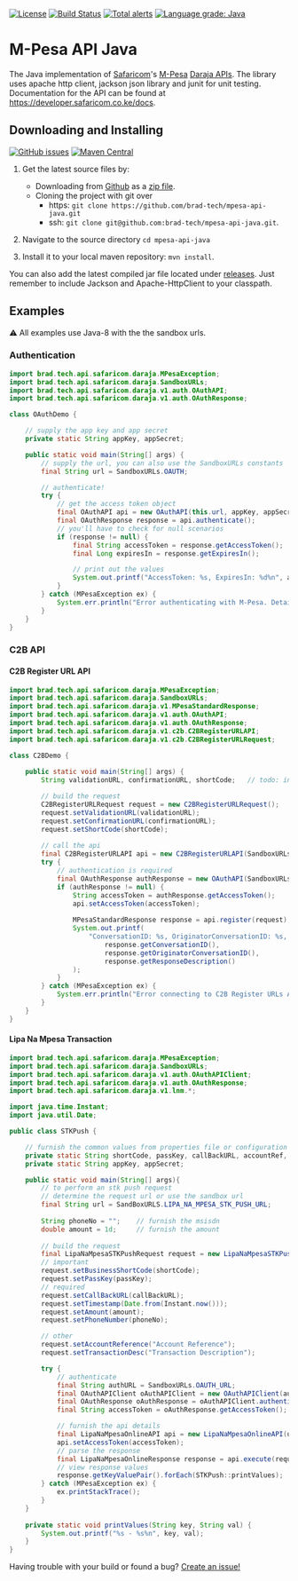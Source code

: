 [![License](https://img.shields.io/badge/License-Apache%202.0-blue.svg)](https://opensource.org/licenses/Apache-2.0)
[![Build Status](https://travis-ci.com/brad-tech/mpesa-api-java.svg?branch=master)](https://travis-ci.com/brad-tech/mpesa-api-java)
[![Total alerts](https://img.shields.io/lgtm/alerts/g/brad-tech/mpesa-api-java.svg?logo=lgtm&logoWidth=18)](https://lgtm.com/projects/g/brad-tech/mpesa-api-java/alerts/)
[![Language grade: Java](https://img.shields.io/lgtm/grade/java/g/brad-tech/mpesa-api-java.svg?logo=lgtm&logoWidth=18)](https://lgtm.com/projects/g/brad-tech/mpesa-api-java/context:java)

# M-Pesa API Java
The Java implementation of [Safaricom](https://www.safaricom.co.ke)'s [M-Pesa](https://www.safaricom.co.ke/personal/m-pesa) [Daraja APIs](https://developer.safaricom.co.ke/). The library uses apache http client, jackson json library and 
junit for unit testing. Documentation for the API can be found at https://developer.safaricom.co.ke/docs.

## Downloading and Installing
[![GitHub issues](https://img.shields.io/github/release/brad-tech/mpesa-api-java.svg)](https://github.com/brad-tech/mpesa-api-java/releases/latest)
[![Maven Central](https://img.shields.io/maven-central/v/brad.tech/mpesa-api-java.svg)](http://mvnrepository.com/artifact/brad.tech/mpesa-api-java)
1. Get the latest source files by:
   - Downloading from [Github](https://github.com/brad-tech/mpesa-api-java) as a [zip file](https://github.com/brad-tech/mpesa-api-java/archive/master.zip).
   - Cloning the project with git over 
     * https: `git clone https://github.com/brad-tech/mpesa-api-java.git`
     * ssh: `git clone git@github.com:brad-tech/mpesa-api-java.git`.
  
2. Navigate to the source directory `cd mpesa-api-java`
3. Install it to your local maven repository: `mvn install`.

You can also add the latest compiled jar file located under [releases](https://github.com/brad-tech/mpesa-api-java/releases/download/v1.0/mpesa-api-java-1.0-SNAPSHOT.jar).
Just remember to include Jackson and Apache-HttpClient to your classpath.

## Examples
:warning: All examples use Java-8 with the the sandbox urls.

### Authentication
```java
import brad.tech.api.safaricom.daraja.MPesaException;
import brad.tech.api.safaricom.daraja.SandboxURLs;
import brad.tech.api.safaricom.daraja.v1.auth.OAuthAPI;
import brad.tech.api.safaricom.daraja.v1.auth.OAuthResponse;

class OAuthDemo {

    // supply the app key and app secret
    private static String appKey, appSecret;

    public static void main(String[] args) {
        // supply the url, you can also use the SandboxURLs constants
        final String url = SandboxURLs.OAUTH;

        // authenticate!  
        try {
            // get the access token object
            final OAuthAPI api = new OAuthAPI(this.url, appKey, appSecret);
            final OAuthResponse response = api.authenticate();
            // you'll have to check for null scenarios
            if (response != null) {
                final String accessToken = response.getAccessToken();
                final Long expiresIn = response.getExpiresIn();

                // print out the values
                System.out.printf("AccessToken: %s, ExpiresIn: %d%n", accessToken, expiresIn);
            }
        } catch (MPesaException ex) {
            System.err.println("Error authenticating with M-Pesa. Details: " + ex.getMessage());
        }
    }
}

```

### C2B API
#### C2B Register URL API
```java
import brad.tech.api.safaricom.daraja.MPesaException;
import brad.tech.api.safaricom.daraja.SandboxURLs;
import brad.tech.api.safaricom.daraja.v1.MPesaStandardResponse;
import brad.tech.api.safaricom.daraja.v1.auth.OAuthAPI;
import brad.tech.api.safaricom.daraja.v1.auth.OAuthResponse;
import brad.tech.api.safaricom.daraja.v1.c2b.C2BRegisterURLAPI;
import brad.tech.api.safaricom.daraja.v1.c2b.C2BRegisterURLRequest;

class C2BDemo {
 
    public static void main(String[] args) {
        String validationURL, confirmationURL, shortCode;   // todo: initialize

        // build the request
        C2BRegisterURLRequest request = new C2BRegisterURLRequest();
        request.setValidationURL(validationURL);
        request.setConfirmationURL(confirmationURL);
        request.setShortCode(shortCode);
        
        // call the api
        final C2BRegisterURLAPI api = new C2BRegisterURLAPI(SandboxURLs.C2B_REGISTER_URL_API);
        try {
            // authentication is required
            final OAuthResponse authResponse = new OAuthAPI(SandboxURLs.OAUTH).authenticate();
            if (authResponse != null) {
                String accessToken = authResponse.getAccessToken();
                api.setAccessToken(accessToken);
                
                MPesaStandardResponse response = api.register(request);
                System.out.printf(
                    "ConversationID: %s, OriginatorConversationID: %s, ResponseDescription: %s %n",
                        response.getConversationID(),
                        response.getOriginatorConversationID(),
                        response.getResponseDescription()
                );
            }
        } catch (MPesaException ex) {
            System.err.println("Error connecting to C2B Register URLs API Service. Details: " + ex.getMessage());
        }
    }
}

```

#### Lipa Na Mpesa Transaction
```java
import brad.tech.api.safaricom.daraja.MPesaException;
import brad.tech.api.safaricom.daraja.SandboxURLs;
import brad.tech.api.safaricom.daraja.v1.auth.OAuthAPIClient;
import brad.tech.api.safaricom.daraja.v1.auth.OAuthResponse;
import brad.tech.api.safaricom.daraja.v1.lnm.*;

import java.time.Instant;
import java.util.Date;

public class STKPush {

    // furnish the common values from properties file or configuration
    private static String shortCode, passKey, callBackURL, accountRef, transactionDesc;
    private static String appKey, appSecret;

    public static void main(String[] args){
        // to perform an stk push request
        // determine the request url or use the sandbox url
        final String url = SandBoxURLS.LIPA_NA_MPESA_STK_PUSH_URL;
        
        String phoneNo = "";    // furnish the msisdn
        double amount = 1d;     // furnish the amount
        
        // build the request
        final LipaNaMpesaSTKPushRequest request = new LipaNaMpesaSTKPushRequest();
        // important
        request.setBusinessShortCode(shortCode);
        request.setPassKey(passKey);
        // required
        request.setCallBackURL(callBackURL);
        request.setTimestamp(Date.from(Instant.now()));
        request.setAmount(amount);
        request.setPhoneNumber(phoneNo);

        // other
        request.setAccountReference("Account Reference");
        request.setTransactionDesc("Transaction Description");

        try {
            // authenticate
            final String authURL = SandboxURLs.OAUTH_URL;
            final OAuthAPIClient oAuthAPIClient = new OAuthAPIClient(authURL, appKey, appSecret);
            final OAuthResponse oAuthResponse = oAuthAPIClient.authenticate();
            final String accessToken = oAuthResponse.getAccessToken();

            // furnish the api details
            final LipaNaMpesaOnlineAPI api = new LipaNaMpesaOnlineAPI(url);
            api.setAccessToken(accessToken);
            // parse the response
            final LipaNaMpesaOnlineResponse response = api.execute(request);
            // view response values
            response.getKeyValuePair().forEach(STKPush::printValues);
        } catch (MPesaException ex) {
            ex.printStackTrace();
        }
    }
    
    private static void printValues(String key, String val) {
        System.out.printf("%s - %s%n", key, val);
    }
}
```

Having trouble with your build or found a bug? [Create an issue!](https://github.com/brad-tech/mpesa-api-java/issues)
